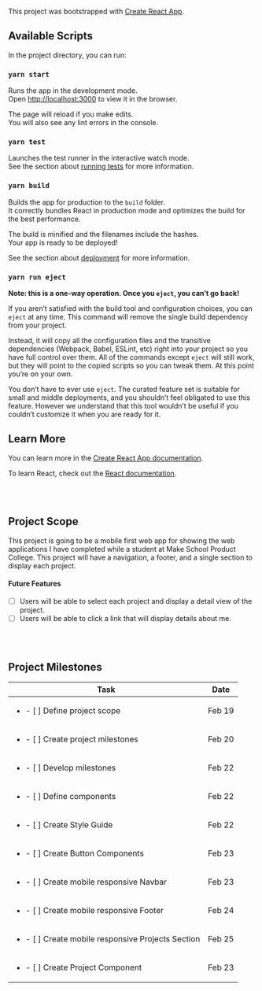 This project was bootstrapped with [Create React App](https://github.com/facebook/create-react-app).

## Available Scripts

In the project directory, you can run:

### `yarn start`

Runs the app in the development mode.<br>
Open [http://localhost:3000](http://localhost:3000) to view it in the browser.

The page will reload if you make edits.<br>
You will also see any lint errors in the console.

### `yarn test`

Launches the test runner in the interactive watch mode.<br>
See the section about [running tests](https://facebook.github.io/create-react-app/docs/running-tests) for more information.

### `yarn build`

Builds the app for production to the `build` folder.<br>
It correctly bundles React in production mode and optimizes the build for the best performance.

The build is minified and the filenames include the hashes.<br>
Your app is ready to be deployed!

See the section about [deployment](https://facebook.github.io/create-react-app/docs/deployment) for more information.

### `yarn run eject`

**Note: this is a one-way operation. Once you `eject`, you can’t go back!**

If you aren’t satisfied with the build tool and configuration choices, you can `eject` at any time. This command will remove the single build dependency from your project.

Instead, it will copy all the configuration files and the transitive dependencies (Webpack, Babel, ESLint, etc) right into your project so you have full control over them. All of the commands except `eject` will still work, but they will point to the copied scripts so you can tweak them. At this point you’re on your own.

You don’t have to ever use `eject`. The curated feature set is suitable for small and middle deployments, and you shouldn’t feel obligated to use this feature. However we understand that this tool wouldn’t be useful if you couldn’t customize it when you are ready for it.

## Learn More

You can learn more in the [Create React App documentation](https://facebook.github.io/create-react-app/docs/getting-started).

To learn React, check out the [React documentation](https://reactjs.org/).

&nbsp;  
&nbsp;

## Project Scope
This project is going to be a mobile first web app for showing the web applications I have completed while a student at Make School Product College. This project will have a navigation, a footer, and a single section to display each project. 
&nbsp;  

#### Future Features
- [ ] Users will be able to select each project and display a detail view of the project.
- [ ] Users will be able to click a link that will display details about me.

&nbsp;  
&nbsp;
## Project Milestones
| Task                            | Date   |
| ------------------------------- | ------ |
| <ul><li>- [ ] Define project scope</li></ul>| Feb 19 |
| <ul><li>- [ ] Create project milestones</li></ul>| Feb 20 |
| <ul><li>- [ ] Develop milestones</li></ul>| Feb 22 |
| <ul><li>- [ ] Define components</li></ul>| Feb 22 |
| <ul><li>- [ ] Create Style Guide</li></ul>| Feb 22 |
| <ul><li>- [ ] Create Button Components</li></ul>| Feb 23 |
| <ul><li>- [ ] Create mobile responsive Navbar</li></ul>| Feb 23 |
| <ul><li>- [ ] Create mobile responsive Footer</li></ul>| Feb 24 |
| <ul><li>- [ ] Create mobile responsive Projects Section</li></ul>| Feb 25 |
| <ul><li>- [ ] Create Project Component</li></ul>| Feb 23 |